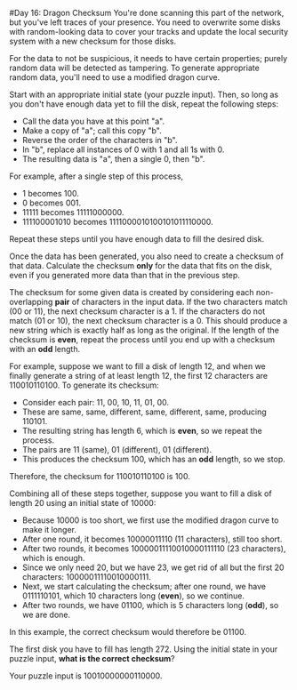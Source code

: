 #Day 16: Dragon Checksum
You're done scanning this part of the network, but you've left traces of your presence. You need to overwrite 
some disks with random-looking data to cover your tracks and update the local security system with a new checksum 
for those disks.

For the data to not be suspicious, it needs to have certain properties; purely random data will be detected as 
tampering. To generate appropriate random data, you'll need to use a modified dragon curve.

Start with an appropriate initial state (your puzzle input). Then, so long as you don't have enough data yet to 
fill the disk, repeat the following steps:

* Call the data you have at this point "a".
* Make a copy of "a"; call this copy "b".
* Reverse the order of the characters in "b".
* In "b", replace all instances of 0 with 1 and all 1s with 0.
* The resulting data is "a", then a single 0, then "b".

For example, after a single step of this process,

* 1 becomes 100.
* 0 becomes 001.
* 11111 becomes 11111000000.
* 111100001010 becomes 1111000010100101011110000.

Repeat these steps until you have enough data to fill the desired disk.

Once the data has been generated, you also need to create a checksum of that data. Calculate the checksum 
**only** for the data that fits on the disk, even if you generated more data than that in the previous step.

The checksum for some given data is created by considering each non-overlapping **pair** of characters in the input data. 
If the two characters match (00 or 11), the next checksum character is a 1. If the characters do not match (01 or 10), 
the next checksum character is a 0. This should produce a new string which is exactly half as long as the original. 
If the length of the checksum is **even**, repeat the process until you end up with a checksum with an **odd** length.

For example, suppose we want to fill a disk of length 12, and when we finally generate a string of at least 
length 12, the first 12 characters are 110010110100. To generate its checksum:

* Consider each pair: 11, 00, 10, 11, 01, 00.
* These are same, same, different, same, different, same, producing 110101.
* The resulting string has length 6, which is **even**, so we repeat the process.
* The pairs are 11 (same), 01 (different), 01 (different).
* This produces the checksum 100, which has an **odd** length, so we stop.

Therefore, the checksum for 110010110100 is 100.

Combining all of these steps together, suppose you want to fill a disk of length 20 using an initial state of 10000:

* Because 10000 is too short, we first use the modified dragon curve to make it longer.
* After one round, it becomes 10000011110 (11 characters), still too short.
* After two rounds, it becomes 10000011110010000111110 (23 characters), which is enough.
* Since we only need 20, but we have 23, we get rid of all but the first 20 characters: 10000011110010000111.
* Next, we start calculating the checksum; after one round, we have 0111110101, which 10 characters long (**even**), 
so we continue.
* After two rounds, we have 01100, which is 5 characters long (**odd**), so we are done.

In this example, the correct checksum would therefore be 01100.

The first disk you have to fill has length 272. Using the initial state in your puzzle input, 
**what is the correct checksum**?

Your puzzle input is 10010000000110000.